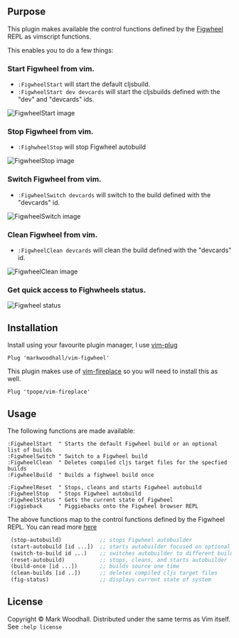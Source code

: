 ## Purpose

This plugin makes available the control functions defined by the [Figwheel](https://github.com/bhauman/lein-figwheel) REPL as vimscript functions.

This enables you to do a few things:

### Start Figwheel from vim.
  * `:FigwheelStart` will start the default cljsbuild.
  * `:FigwheelStart dev devcards` will start the cljsbuilds defined with the "dev" and "devcards" ids.

![FigwheelStart image](http://i.imgur.com/rISbtXw.png)

### Stop Figwheel from vim.
  * `:FighwheelStop` will stop Figwheel autobuild

![FigwheelStop image](http://i.imgur.com/SwNJPz4.png)

### Switch Figwheel from vim.
  * `:FigwheelSwitch devcards` will switch to the build defined with the "devcards" id.

![FigwheelSwitch image](http://i.imgur.com/MLtB77h.png)
### Clean Figwheel from vim.
  * `:FigwheelClean devcards` will clean the build defined with the "devcards" id.

![FigwheelClean image](http://i.imgur.com/vVWTqW1.png)
### Get quick access to Fighwheels status.

![Figwheel status](http://i.imgur.com/Wq9HHgW.png)

## Installation

Install using your favourite plugin manager,
I use [vim-plug](https://github.com/junegunn/vim-plug)

```vim
Plug 'markwoodhall/vim-figwheel'
```

This plugin makes use of [vim-fireplace](https://github.com/tpope/vim-fireplace) so you will need to install this as well.

```vim
Plug 'tpope/vim-fireplace'

```

## Usage

The following functions are made available:

```vim
:FigwheelStart  " Starts the default Figwheel build or an optional list of builds
:FigwheelSwitch " Switch to a Figwheel build
:FigwheelClean  " Deletes compiled cljs target files for the specfied builds
:FigwheelBuild  " Builds a fighweel build once
```

```vim
:FigwheelReset  " Stops, cleans and starts Figwheel autobuild
:FigwheelStop   " Stops Figwheel autobuild
:FigwheelStatus " Gets the current state of Figwheel
:Figgieback     " Piggiebacks onto the Figwheel browser REPL
```

The above functions map to the control functions defined by the Figwheel REPL. You can read more [here](https://github.com/bhauman/lein-figwheel)

```clojure
 (stop-autobuild)            ;; stops Figwheel autobuilder
 (start-autobuild [id ...])  ;; starts autobuilder focused on optional ids
 (switch-to-build id ...)    ;; switches autobuilder to different build
 (reset-autobuild)           ;; stops, cleans, and starts autobuilder
 (build-once [id ...])       ;; builds source one time
 (clean-builds [id ..])      ;; deletes compiled cljs target files
 (fig-status)                ;; displays current state of system
 ```

## License
Copyright © Mark Woodhall. Distributed under the same terms as Vim itself. See `:help license`
